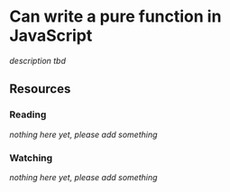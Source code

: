 # Can write a pure function in JavaScript

_description tbd_

## Resources

### Reading

_nothing here yet, please add something_

### Watching

_nothing here yet, please add something_
